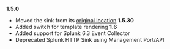 **1.5.0**
 - Moved the sink from its [original location](https://github.com/serilog/serilog)
**1.5.30**
 - Added switch for template rendering
**1.6**
 - Added support for Splunk 6.3 Event Collector
 - Deprecated Splunk HTTP Sink using Management Port/API
